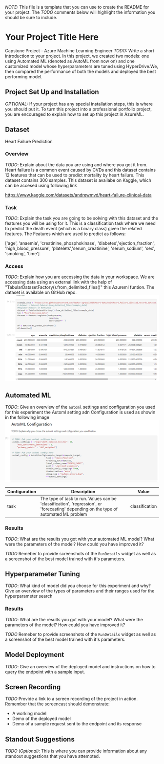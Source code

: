 *NOTE:* This file is a template that you can use to create the README for your project. The *TODO* comments below will highlight the information you should be sure to include.

# Your Project Title Here
Capstone Project - Azure Machine Learning Engineer
*TODO:* Write a short introduction to your project.
In this project, we created two models: one using Automated ML (denoted as AutoML from now on) and one customized model whose hyperparameters are tuned using HyperDrive.We, then compared the performance of both the models and deployed the best performing model.

## Project Set Up and Installation
*OPTIONAL:* If your project has any special installation steps, this is where you should put it. To turn this project into a professional portfolio project, you are encouraged to explain how to set up this project in AzureML.

## Dataset
Heart Failure Prediction
### Overview
*TODO*: Explain about the data you are using and where you got it from.
Heart failure is a common event caused by CVDs and this dataset contains 12 features that can be used to predict mortality by heart failure. This dataset contains 300 samples. This dataset is availabe on Kaggle, which can be accesed using following link

https://www.kaggle.com/datasets/andrewmvd/heart-failure-clinical-data


### Task
*TODO*: Explain the task you are going to be solving with this dataset and the features you will be using for it.
This is a classification task where we need to predict the death event (which is a binary class) given the related features. The Features which are used to predict as follows:

['age', 'anaemia', 'creatinine_phosphokinase', 'diabetes','ejection_fraction', 'high_blood_pressure', 'platelets','serum_creatinine', 'serum_sodium', 'sex', 'smoking', 'time']

### Access
*TODO*: Explain how you are accessing the data in your workspace.
We are accessing data using an external link with the help of "TabularDatasetFactory().from_delimited_files()" this Azureml funtion. The dataset is available on GitHub repo. 
![alt text](https://github.com/Keshav-agrawal2829/Udacity-capstone-azureml/blob/main/dataset.PNG)

## Automated ML
*TODO*: Give an overview of the `automl` settings and configuration you used for this experiment
the Automl setting adn Configuration is used as showin in the following image
![alt text](https://github.com/Keshav-agrawal2829/Udacity-capstone-azureml/blob/main/aml_config.PNG)

| Configuration | Description | Value |
| ------ | ------ | ------|
| task | The type of task to run. Values can be 'classification', 'regression', or 'forecasting' depending on the type of automated ML problem | classification|

### Results
*TODO*: What are the results you got with your automated ML model? What were the parameters of the model? How could you have improved it?

*TODO* Remeber to provide screenshots of the `RunDetails` widget as well as a screenshot of the best model trained with it's parameters.

## Hyperparameter Tuning
*TODO*: What kind of model did you choose for this experiment and why? Give an overview of the types of parameters and their ranges used for the hyperparameter search


### Results
*TODO*: What are the results you got with your model? What were the parameters of the model? How could you have improved it?

*TODO* Remeber to provide screenshots of the `RunDetails` widget as well as a screenshot of the best model trained with it's parameters.

## Model Deployment
*TODO*: Give an overview of the deployed model and instructions on how to query the endpoint with a sample input.

## Screen Recording
*TODO* Provide a link to a screen recording of the project in action. Remember that the screencast should demonstrate:
- A working model
- Demo of the deployed  model
- Demo of a sample request sent to the endpoint and its response

## Standout Suggestions
*TODO (Optional):* This is where you can provide information about any standout suggestions that you have attempted.
